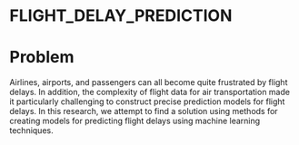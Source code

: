 # FLIGHT_DELAY_PREDICTION

# Problem

Airlines, airports, and passengers can all become quite frustrated by flight delays. In addition, the complexity of flight data for air transportation made it particularly challenging to construct precise prediction models for flight delays. In this research, we attempt to find a solution using methods for creating models for predicting flight delays using machine learning techniques.

